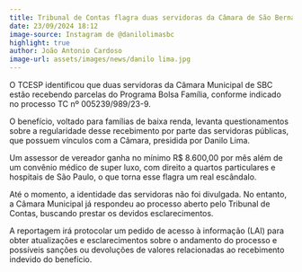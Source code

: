 ```yaml
---
title: Tribunal de Contas flagra duas servidoras da Câmara de São Bernardo do Campo recebendo Bolsa Família
date: 23/09/2024 18:12
image-source: Instagram de @danilolimasbc
highlight: true
author: João Antonio Cardoso
image-url: assets/images/news/danilo lima.jpg
---
```


O TCESP identificou que duas servidoras da Câmara Municipal de SBC estão recebendo parcelas do Programa Bolsa Família, conforme indicado no processo TC nº 005239/989/23-9. 

O benefício, voltado para famílias de baixa renda, levanta questionamentos sobre a regularidade desse recebimento por parte das servidoras públicas, que possuem vínculos com a Câmara, presidida por Danilo Lima.

Um assessor de vereador ganha no mínimo R$ 8.600,00 por mês além de um convênio médico de super luxo, com direito a quartos particulares e hospitais de São Paulo, o que torna esse flagra um real escândalo.

Até o momento, a identidade das servidoras não foi divulgada. No entanto, a Câmara Municipal já respondeu ao processo aberto pelo Tribunal de Contas, buscando prestar os devidos esclarecimentos.

A reportagem irá protocolar um pedido de acesso à informação (LAI) para obter atualizações e esclarecimentos sobre o andamento do processo e possíveis sanções ou devoluções de valores relacionadas ao recebimento indevido do benefício.
